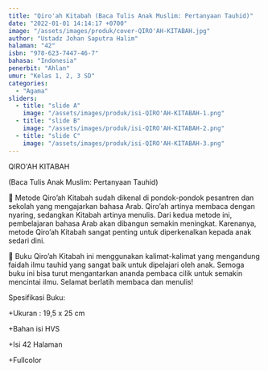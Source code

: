 ```yaml
---
title: "Qiro'ah Kitabah (Baca Tulis Anak Muslim: Pertanyaan Tauhid)"
date: "2022-01-01 14:14:17 +0700"
image: "/assets/images/produk/cover-QIRO'AH-KITABAH.jpg"
author: "Ustadz Johan Saputra Halim"
halaman: "42"
isbn: "978-623-7447-46-7"
bahasa: "Indonesia"
penerbit: "Ahlan"
umur: "Kelas 1, 2, 3 SD"
categories: 
  - "Agama"
sliders: 
  - title: "slide A"
    image: "/assets/images/produk/isi-QIRO'AH-KITABAH-1.png"
  - title: "slide B"
    image: "/assets/images/produk/isi-QIRO'AH-KITABAH-2.png"
  - title: "slide C"
    image: "/assets/images/produk/isi-QIRO'AH-KITABAH-3.png"
---
```


QIRO'AH KITABAH

(Baca Tulis Anak Muslim: Pertanyaan Tauhid)

📒 Metode Qiro’ah Kitabah sudah dikenal di pondok-pondok pesantren dan sekolah yang mengajarkan bahasa Arab. Qiro’ah artinya membaca dengan nyaring, sedangkan Kitabah artinya menulis. Dari kedua metode ini, pembelajaran bahasa Arab akan dibangun semakin meningkat. Karenanya, metode Qiro’ah Kitabah sangat penting untuk diperkenalkan kepada anak sedari dini.


📒 Buku Qiro’ah Kitabah ini menggunakan kalimat-kalimat yang mengandung faidah ilmu tauhid yang sangat baik untuk dipelajari oleh anak.  Semoga buku ini bisa turut mengantarkan ananda pembaca cilik untuk semakin mencintai ilmu. Selamat berlatih membaca dan menulis!



Spesifikasi Buku:

+Ukuran : 19,5 x 25 cm

+Bahan isi HVS

+Isi 42 Halaman

+Fullcolor


